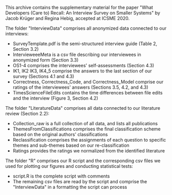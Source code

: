 This archive contains the supplementary material for the paper "What Developers (Care to) Recall: An Interview Survey on Smaller Systems" by Jacob Krüger and Regina Hebig, accepted at ICSME 2020.

The folder "InterviewData" comprises all anonymized data connected to our interviews:

- SurveyTemplate.pdf is the semi-structured interview guide (Table 2, Section 3.2)
- IntervieweeeMeta is a csv file describing our interviewees in anonymized form (Section 3.3)
- OS1-4 comprises the interviewees' self-assessments (Section 4.3)
- IK1, IK2 IK3, IK4_5 comprise the answers to the last section of our survey (Sections 4.1 and 4.3)
- Correctness, Correctness_Code, and Correctness_Model comprise our ratings of the interviewees' answers (Sections 3.5, 4.2, and 4.3)
- TimesScienceFileEdits contains the time differences between file edits and the interview (Figure 3, Section 4.2)


The folder "LiteratureData" comprises all data connected to our literature review (Section 2.2):

- Collection_raw is a full collection of all data, and lists all publications
- ThemesFromClassifications comprises the final classification scheme based on the original authors' classifications
- Reclassification comprises the assignments of each question to specific themes and sub-themes based on our re-classification
- Ratings provides the ratings we normalized from the identified literature

The folder "R" comprises our R script and the corresponding csv files we used for plotting our figures and conducting statistical tests:

- script.R is the complete script with comments
- The remaining csv files are read by the script and comprise the "InterviewData" in a formatting the script can process